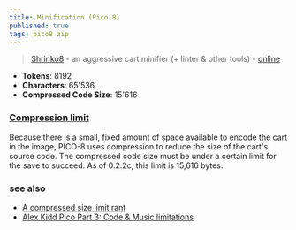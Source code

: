 ```yaml
---
title: Minification (Pico-8)
published: true
tags: pico8 zip
---
```

> [Shrinko8](https://github.com/thisismypassport/shrinko8?tab=readme-ov-file#shrinko8) - an aggressive cart minifier (+ linter & other tools) - [online](https://thisismypassport.github.io/shrinko8/)

- **Tokens**: 8192
- **Characters**: 65'536
- **Compressed Code Size**: 15'616 

### [Compression limit](http://pico8wiki.com/index.php?title=Save#The_.p8.png_format,_and_the_compressed_code_size_limit)
Because there is a small, fixed amount of space available to encode the cart in the image, PICO-8 uses compression to reduce the size of the cart's source code. The compressed code size must be under a certain limit for the save to succeed. As of 0.2.2c, this limit is 15,616 bytes. 

### see also
- [A compressed size limit rant](https://www.lexaloffle.com/bbs/?tid=3205)
- [Alex Kidd Pico Part 3: Code & Music limitations](https://www.domariusgames.com/devblog/akid3_code_music.html)
